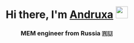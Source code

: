 <h1 align="center">Hi there, I'm <a href="https://daniilshat.ru/" target="_blank">Andruxa</a> 
<img src="blob:https://web.telegram.org/66c26f46-4f7d-4a50-9c5c-e1a58624b2ed" height="32"/></h1>
<h3 align="center">MEM engineer from Russia 🇷🇺</h3>
